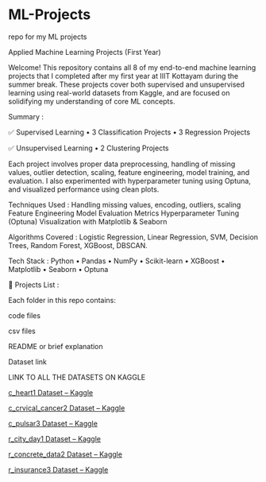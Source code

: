 # ML-Projects

repo for my ML projects

Applied Machine Learning Projects (First Year)

Welcome! This repository contains all 8 of my end-to-end machine learning projects that I completed after my first year at IIIT Kottayam during the summer break. These projects cover both supervised and unsupervised learning using real-world datasets from Kaggle, and are focused on solidifying my understanding of core ML concepts.

Summary :

✅ Supervised Learning
• 3 Classification Projects
• 3 Regression Projects

✅ Unsupervised Learning
• 2 Clustering Projects

Each project involves proper data preprocessing, handling of missing values, outlier detection, scaling, feature engineering, model training, and evaluation. I also experimented with hyperparameter tuning using Optuna, and visualized performance using clean plots.

Techniques Used :
Handling missing values, encoding, outliers, scaling
Feature Engineering
Model Evaluation Metrics
Hyperparameter Tuning (Optuna)
Visualization with Matplotlib & Seaborn

Algorithms Covered :
Logistic Regression,
Linear Regression,
SVM,
Decision Trees,
Random Forest,
XGBoost,
DBSCAN.

Tech Stack :
Python • Pandas • NumPy • Scikit-learn • XGBoost • Matplotlib • Seaborn • Optuna

📂 Projects List :

Each folder in this repo contains:

code files

csv files

README or brief explanation

Dataset link

LINK TO ALL THE DATASETS ON KAGGLE

[c_heart1 Dataset – Kaggle](https://www.kaggle.com/datasets/johnsmith88/heart-disease-dataset)

[c_crvical_cancer2 Dataset – Kaggle](https://www.kaggle.com/datasets/loveall/cervical-cancer-risk-classification)

[c_pulsar3 Dataset – Kaggle](https://www.kaggle.com/datasets/brsdincer/pulsar-classification-for-class-prediction)

[r_city_day1 Dataset – Kaggle](https://www.kaggle.com/datasets/rohanrao/air-quality-data-in-india)

[r_concrete_data2 Dataset – Kaggle](https://www.kaggle.com/datasets/niteshyadav3103/concrete-compressive-strength)

[r_insurance3 Dataset – Kaggle](https://www.kaggle.com/datasets/mirichoi0218/insurance)
